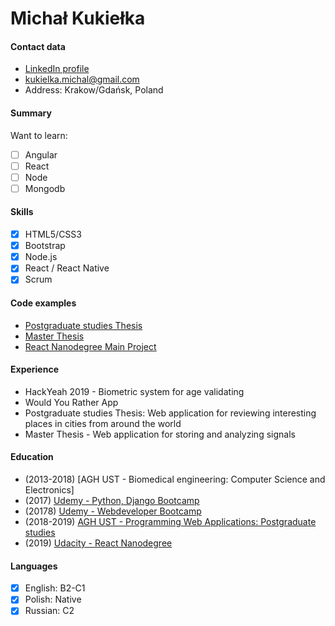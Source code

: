 # Michał Kukiełka

#### Contact data 
- [LinkedIn profile](https://www.linkedin.com/in/michalkukielka/) 
- [kukielka.michal@gmail.com](mailto:kukielka.michal@gmail.com) 
- Address: Krakow/Gdańsk, Poland

#### Summary 

Want to learn:
 - [ ] Angular
 - [ ] React
 - [ ] Node
 - [ ] Mongodb

#### Skills
- [x] HTML5/CSS3
- [x] Bootstrap
- [x] Node.js
- [x] React / React Native
- [x] Scrum

#### Code examples
* [Postgraduate studies Thesis](https://github.com/MichalKukielka/node-city-places)
* [Master Thesis](https://github.com/MichalKukielka/django-SignalProject)
* [React Nanodegree Main Project](https://github.com/MichalKukielka/react-redux-would-you-rather)

#### Experience
- HackYeah 2019 - Biometric system for age validating 
- Would You Rather App
- Postgraduate studies Thesis: Web application for reviewing interesting places in cities from around the world
- Master Thesis - Web application for storing and analyzing signals

#### Education
* (2013-2018) [AGH UST - Biomedical engineering: Computer Science and Electronics] 
* (2017) [Udemy - Python, Django Bootcamp](https://www.udemy.com/course/python-and-django-full-stack-web-developer-bootcamp/learn/)
* (20178) [Udemy - Webdeveloper Bootcamp](https://www.udemy.com/course/the-web-developer-bootcamp/learn/lecture/6754188)
* (2018-2019) [AGH UST - Programming Web Applications: Postgraduate studies](http://paw.agh.edu.pl)
* (2019) [Udacity - React Nanodegree](https://www.udacity.com/course/react-nanodegree--nd019)

#### Languages
- [x] English: B2-C1
- [x] Polish:  Native
- [x] Russian: C2
